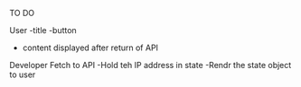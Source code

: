 TO DO 

User
-title
-button
- content displayed after return of API


Developer
Fetch to API
-Hold teh IP address in state
-Rendr the state object to user